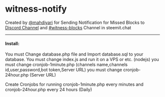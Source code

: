 # witness-notify
Created by [@mahdiyari](https://steemit.com/@mahdiyari) for Sending Notification for Missed Blocks to [Discord Channel](https://discord.gg/QfRpwte) and [#witness-blocks](https://steemit.chat/channel/witness-blocks) Channel in steemit.chat
***
#### Install:
You must Change database.php file and Import database.sql to your database.
You must change index.js and run it on a VPS or etc. (nodejs)
you must change cronjob-1minute.php (channels name,channels id,user,password,bot token,Server URL)
you must change cronjob-24hour.php (Server URL)

Create Cronjobs for running cronjob-1minute.php every minutes and cronjob-24hour.php every 24 hours (Daily)
